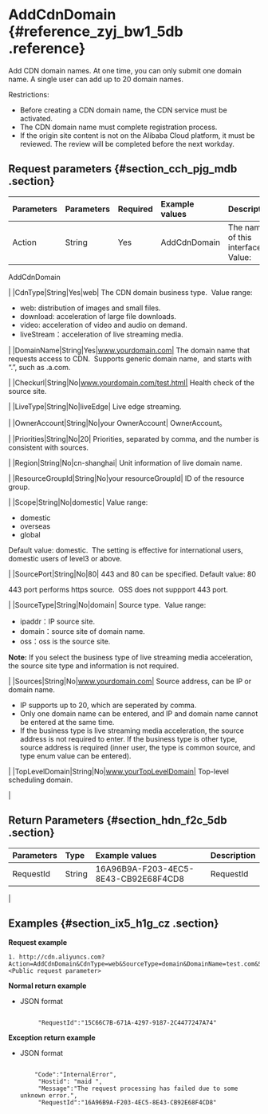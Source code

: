 # AddCdnDomain {#reference_zyj_bw1_5db .reference}

Add CDN domain names. At one time, you can only submit one domain name. A single user can add up to 20 domain names.

Restrictions:

-   Before creating a CDN domain name, the CDN service must be activated.
-   The CDN domain name must complete registration process. 
-   If the origin site content is not on the Alibaba Cloud platform, it must be reviewed. The review will be completed before the next workday.

## Request parameters {#section_cch_pjg_mdb .section}

|Parameters|Parameters|Required|Example values|Description|
|:---------|:---------|:-------|:-------------|:----------|
|Action|String|Yes|AddCdnDomain| The name of this interface.  Value: 

 AddCdnDomain

 |
|CdnType|String|Yes|web| The CDN domain business type.  Value range:

-   web: distribution of images and small files. 
-   download: acceleration of large file downloads.
-   video: acceleration of video and audio on demand.
-   liveStream：acceleration of live streaming media.

 |
|DomainName|String|Yes|www.yourdomain.com| The domain name that requests access to CDN.  Supports generic domain name,  and starts with “.”, such as .a.com.

 |
|Checkurl|String|No|www.yourdomain.com/test.html| Health check of the source site.

 |
|LiveType|String|No|liveEdge| Live edge streaming.

 |
|OwnerAccount|String|No|your OwnerAccount| OwnerAccount。

 |
|Priorities|String|No|20| Priorities, separated by comma, and the number is consistent with sources.

 |
|Region|String|No|cn-shanghai| Unit information of live domain name.

 |
|ResourceGroupId|String|No|your resourceGroupId| ID of the resource group.

 |
|Scope|String|No|domestic| Value range:

-   domestic
-   overseas
-   global

Default value: domestic.  The setting is effective for international users, domestic users of level3 or above.

 |
|SourcePort|String|No|80| 443 and 80 can be specified. Default value: 80

 443 port performs https source.  OSS does not suppport 443 port.

 |
|SourceType|String|No|domain| Source type.  Value range:

-   ipaddr：IP source site.
-   domain：source site of domain name. 
-   oss：oss is the source site.

**Note:** If you select the business type of live streaming media acceleration, the source site type and information is not required.

 |
|Sources|String|No|www.yourdomain.com| Source address, can be IP or domain name.

 -   IP supports up to 20, which are seperated by comma.
-   Only one domain name can be entered, and IP and domain name cannot be entered at the same time.
-   If the business type is live streaming media acceleration, the source address is not required to enter. If the business type is other type, source address is required \(inner user, the type is common source, and type enum value can be entered\).

 |
|TopLevelDomain|String|No|www.yourTopLevelDomain| Top-level scheduling domain.

 |

## Return Parameters {#section_hdn_f2c_5db .section}

|Parameters|Type|Example values|Description|
|:---------|:---|:-------------|:----------|
|RequestId|String|16A96B9A-F203-4EC5-8E43-CB92E68F4CD8| RequestId

 |

## Examples {#section_ix5_h1g_cz .section}

**Request example**

``` {#createVPCpub}
1. http://cdn.aliyuncs.com?Action=AddCdnDomain&CdnType=web&SourceType=domain&DomainName=test.com&Sources=test.com&<Public request parameter>
```

**Normal return example**

-   JSON format

    ```
     
         "RequestId":"15C66C7B-671A-4297-9187-2C4477247A74"
    
    ```


**Exception return example**

-   JSON format

    ```
     
        "Code":"InternalError", 
         "Hostid": "maid ", 
         "Message":"The request processing has failed due to some unknown error.",
         "RequestId":"16A96B9A-F203-4EC5-8E43-CB92E68F4CD8"
    
    ```


